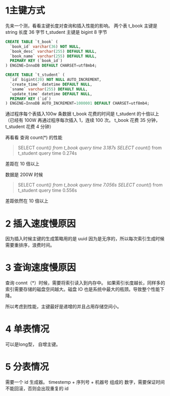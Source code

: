 # 1主键方式

先来一个测，看看主键长度对查询和插入性能的影响。 
两个表 
t_book 主键是 string 长度 36 字节 
t_student 主键是 bigint 8 字节

```sql
CREATE TABLE `t_book` (
  `book_id` varchar(36) NOT NULL,
  `book_desc` varchar(255) DEFAULT NULL,
  `book_name` varchar(255) DEFAULT NULL,
  PRIMARY KEY (`book_id`)
) ENGINE=InnoDB DEFAULT CHARSET=utf8mb4;

CREATE TABLE `t_student` (
  `id` bigint(20) NOT NULL AUTO_INCREMENT,
  `create_time` datetime DEFAULT NULL,
  `sname` varchar(255) DEFAULT NULL,
  `update_time` datetime DEFAULT NULL,
  PRIMARY KEY (`id`)
) ENGINE=InnoDB AUTO_INCREMENT=1000001 DEFAULT CHARSET=utf8mb4;
```

通过程序每个表插入100w 条数据 
t_book 花费的时间是 t_student 的十倍以上 
（已经有 100W 再通过程序每次插入 1，连续 100 次。 t_book 花费 35 分钟，t_student 花费 4 分钟）

再看看 查询 count(*) 的性能

> SELECT count(_) from t_book 
> query time 3.187s 
> SELECT count(_) from t_student 
> query time 0.274s

差距在 10 倍以上

数据是 200W 时候

> SELECT count(_) from t_book 
> query time 7.056s 
> SELECT count(_) from t_student 
> query time 0.556s

差距依然在 10 倍以上

# 2 插入速度慢原因

因为插入时候主键的生成策略用的是 uuid 
因为是无序的，所以每次索引生成时候需要重排序，浪费时间。

# 3 查询速度慢原因

查询 connt（*）时候，需要将索引读入到内存中。 
如果索引长度越长，同样多的索引需要存储的磁盘空间越大。磁盘 IO 也是系统中最大的瓶颈。导致整个性能下降。

所以考虑到性能，主键最好是递增的并且占用存储空间小。

4 单表情况
====

可以是long型， 自增主键。

5 分表情况
====

需要一个 id 生成器。
timestemp + 序列号 + 机器号 组成的 数字，需要保证时间不能回滚，否则会出现重复的 id